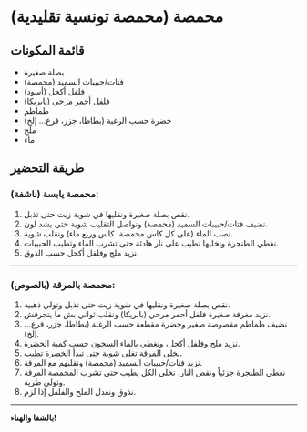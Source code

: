 # محمصة (محمصة تونسية تقليدية)

## قائمة المكونات
- بصلة صغيرة
- فتات/حبيبات السميد (محمصة)
- فلفل أكحل (أسود)
- فلفل أحمر مرحي (بابريكا)
- طماطم
- خضرة حسب الرغبة (بطاطا، جزر، قرع... إلخ)
- ملح
- ماء

## طريقة التحضير

### محمصة يابسة (ناشفة):

1. نقص بصلة صغيرة ونقليها في شوية زيت حتى تذبل.
2. نضيف فتات/حبيبات السميد (محمصة) ونواصل التقليب شوية حتى يشد لون.
3. نصب الماء (على كل كاس محمصة، كاس وربع ماء) ونقلب شوية.
4. نغطي الطنجرة ونخليها تطيب على نار هادئة حتى تشرب الماء وتطيب الحبيبات.
5. نزيد ملح وفلفل أكحل حسب الذوق.

---

### محمصة بالمرقة (بالصوص):

1. نقص بصلة صغيرة ونقليها في شوية زيت حتى تذبل وتولي ذهبية.
2. نزيد مغرفة صغيرة فلفل أحمر مرحي (بابريكا) ونقلب ثواني بش ما يتحرقش.
3. نضيف طماطم مقصوصة صغير وخضرة مقطعة حسب الرغبة (بطاطا، جزر، قرع... إلخ).
4. نزيد ملح وفلفل أكحل، ونغطي بالماء السخون حسب كمية الخضرة.
5. نخلي المرقة تغلي شوية حتى تبدأ الخضرة تطيب.
6. نزيد فتات/حبيبات السميد (محمصة) ونقلبهم مع المرقة.
7. نغطي الطنجرة جزئياً ونقص النار، نخلي الكل يطيب حتى تشرب المحمصة المرقة وتولي طرية.
8. نذوق ونعدل الملح والفلفل إذا لزم.

---

**بالشفا والهناء!**